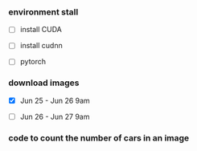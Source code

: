 
### environment stall
- [ ] install CUDA
- [ ] install cudnn
- [ ] pytorch


### download images
- [x] Jun 25 - Jun 26 9am
- [ ] Jun 26 - Jun 27 9am


### code to count the number of cars in an image
